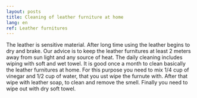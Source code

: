 ```yaml
---
layout: posts
title: Cleaning of leather furniture at home
lang: en
ref: Leather furnitures
---
```


The leather is sensitive material. After long time using the leather begins to dry and brake. Our advice is to keep the leather furnitures at least 2 meters away from sun light and any source of heat. The daily cleaning includes wiping with soft and wet towel.
It is good once a month to clean basically the leather furnitures at home. For this purpose you need to mix 1/4 cup of vinegar and 1/2 cup of water, that you ust wipe the furnute with. After that wipe with leather soap, to clean and remove the smell. Finally you need to wipe out with dry soft towel.